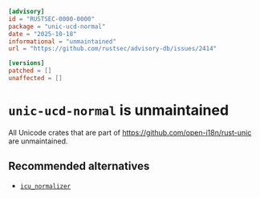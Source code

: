 ```toml
[advisory]
id = "RUSTSEC-0000-0000"
package = "unic-ucd-normal"
date = "2025-10-18"
informational = "unmaintained"
url = "https://github.com/rustsec/advisory-db/issues/2414"

[versions]
patched = []
unaffected = []
```

# `unic-ucd-normal` is unmaintained

All Unicode crates that are part of https://github.com/open-i18n/rust-unic are unmaintained.

## Recommended alternatives

- [`icu_normalizer`](https://crates.io/crates/icu_normalizer)
